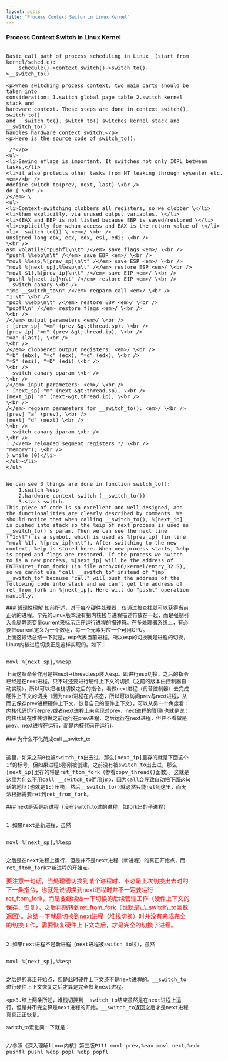 ```yaml
---
layout: posts
title: "Process Context Switch in Linux Kernel"
---
```


### Process Context Switch in Linux Kernel
<xmp style="white-space: pre-wrap; word-wrap: break-word; font-size: 14px;">
Basic call path of process scheduling in Linux  (start from kernel/sched.c):
    schedule()->context_switch()->switch_to()->__switch_to()
 
When switching process context, two main parts should be taken into consideration:
	1.switch global page table 
	2.switch kernel stack and hardware context.
These steps are done in context_switch(), switch_to() and __switch_to(). switch_to() switches kernel stack and __switch_to() handles hardware context switch.
 
Here is the source code of switch_to():
</xmp>
<xmp class="prettyprint linenums">
/* 
* Saving eflags is important. It switches not only IOPL between tasks, 
* it also protects other tasks from NT leaking through sysenter etc. 
*/  
#define switch_to(prev, next, last)                    \  
do {                                    \  
    /*                                \ 
     * Context-switching clobbers all registers, so we clobber    \ 
     * them explicitly, via unused output variables.        \ 
     * (EAX and EBP is not listed because EBP is saved/restored    \ 
     * explicitly for wchan access and EAX is the return value of    \ 
     * __switch_to())                        \ 
     */                                \  
    unsigned long ebx, ecx, edx, esi, edi;                \  
                                    \  
    asm volatile("pushfl\n\t"        /* save    flags */    \  
             "pushl %%ebp\n\t"        /* save    EBP   */    \  
             "movl %%esp,%[prev_sp]\n\t"    /* save    ESP   */ \  
             "movl %[next_sp],%%esp\n\t"    /* restore ESP   */ \  
             "movl $1f,%[prev_ip]\n\t"    /* save    EIP   */    \  
             "pushl %[next_ip]\n\t"    /* restore EIP   */    \  
             __switch_canary                    \  
             "jmp __switch_to\n"    /* regparm call  */    \  
             "1:\t"                        \  
             "popl %%ebp\n\t"        /* restore EBP   */    \  
             "popfl\n"            /* restore flags */    \  
                                    \  
             /* output parameters */                \  
             : [prev_sp] "=m" (prev->thread.sp),        \  
               [prev_ip] "=m" (prev->thread.ip),        \  
               "=a" (last),                    \  
                                    \  
               /* clobbered output registers: */        \  
               "=b" (ebx), "=c" (ecx), "=d" (edx),        \  
               "=S" (esi), "=D" (edi)                \  
                                           \  
               __switch_canary_oparam                \  
                                    \  
               /* input parameters: */                \  
             : [next_sp]  "m" (next->thread.sp),        \  
               [next_ip]  "m" (next->thread.ip),        \  
                                           \  
               /* regparm parameters for __switch_to(): */    \  
               [prev]     "a" (prev),                \  
               [next]     "d" (next)                \  
                                    \  
               __switch_canary_iparam                \  
                                    \  
             : /* reloaded segment registers */            \  
            "memory");                    \  
} while (0)
</xmp>
<xmp style="white-space: pre-wrap; word-wrap: break-word; font-size: 14px;">
We can see 3 things are done in function switch_to(): 
	1.switch %esp
	2.hardware context switch (__switch_to())
	3.stack switch. 
This piece of code is so excellent and well designed, and the functionalities are clearly described by comments. We should notice that when calling __switch_to(), %[next_ip] is pushed into stack so the %eip of next process is used as __switch_to()'s param. Then we can see the next line ("1:\t") is a symbol, which is used as %[prev_ip] (in line "movl %1f, %[prev_ip]\n\t"). After switching to the new context, %eip is stored here. When new process starts, %ebp is poped and flags are restored. If the process we switch to is a new process, %[next_ip] will be the address of ENTRY(ret_from_fork) (in file arch/x86/kernel/entry_32.S), so we cannot use "call __switch_to" instead of "jmp __switch_to" because "call" will push the address of the following code into stack and we can't get the address of ret_from_fork in %[next_ip]. Here will do "pushl" operation manually.
</xmp>
### 哲理性理解
如前所述，对于每个硬件处理器，仅通过检查栈就可以获得当前正确的进程。早先的Linux版本没有把内核栈与进程描述符放在一起，而是强制引入全局静态变量current来标示正在运行进程的描述符。在多处理器系统上，有必要把current定义为一个数组，每一个元素对应一个可用CPU。<br>
上面这段话总结一下就是，esp代表当前进程。所以esp的切换就是进程的切换，Linux内核进程切换正是这样实现的。如下：<br>
<xmp class="prettyprint linenums">
movl %[next_sp],%%esp
</xmp>
上面这条命令作用是把next->thread.esp装入esp。即进行esp切换，之后的指令已经是在next进程，只不过还要进行硬件上下文的切换（之前的版本由控制器自动实现），所以可以把堆栈切换之后的指令，看做next进程（代替控制器）去完成硬件上下文的切换（因为next进程在内核态，所以可以访问prev与next进程，从而去保存prev进程硬件上下文，恢复自己的硬件上下文），可以从另一个角度看：内核代码运行在prev或者next进程上来实现对prev、next进程的管理(也就是说：内核代码在堆栈切换之前运行在prev进程，之后运行在next进程，但并不看做是prev、next进程在运行，而是内核代码在运行)。<br><br>
### 为什么不化简成call __switch_to
<xmp style="white-space: pre-wrap; word-wrap: break-word; font-size: 14px;">
这里，如果之前B也被switch_to出去过，那么[next_ip]里存的就是下面这个1f的标号，但如果进程B刚刚被创建，之前没有被switch_to出去过，那么[next_ip]里存的将是ret_ftom_fork（参看copy_thread()函数）。这就是这里为什么不用call __switch_to而用jmp，因为call会导致自动把下面这句话的地址(也就是1:)压栈，然后__switch_to()就必然只能ret到这里，而无法根据需要ret到ret_from_fork。
</xmp>
### next是否是新进程（没有switch_to过的进程，如fork出的子进程）
<xmp style="white-space: pre-wrap; word-wrap: break-word; font-size: 14px;">
1.如果next是新进程，虽然
</xmp>
<xmp class="prettyprint linenums">
movl %[next_sp],%%esp
</xmp>
<xmp style="white-space: pre-wrap; word-wrap: break-word; font-size: 14px;">
之后是在next进程上运行，但是并不是next进程（新进程）的真正开始点，而ret_ftom_fork才新进程的开始点。
</xmp>
<font color="red" size="3">要注意一句话，当处理器切换到某个进程时，不必是上次切换出去时的下一条指令，也就是说切换到next进程时并不一定要运行ret_ftom_fork，而是要继续做一下切换的后续管理工作（硬件上下文的保存、恢复），之后再跳转到ret_ftom_fork（也就是\_\_switch\_to函数返回）。总结一下就是切换到next进程（堆栈切换）时并没有完成完全的切换工作，需要恢复硬件上下文之后，才是完全的切换了进程。</font>
<xmp style="white-space: pre-wrap; word-wrap: break-word; font-size: 14px;">
2.如果next进程不是新进程（next进程被switch_to过），虽然
</xmp>
<xmp class="prettyprint linenums">
movl %[next_sp],%%esp
</xmp>
<xmp style="white-space: pre-wrap; word-wrap: break-word; font-size: 14px;">
之后是的真正开始点，但是此时硬件上下文还不是next进程的。__switch_to进行硬件上下文恢复之后才算是完全恢复next进程。

3.综上两条所述，堆栈切换到__switch_to结束虽然是在next进程上运行，但是并不完全算是next进程的开始，__switch_to返回之后才是next进程真真正正恢复。
</xmp>
switch_to宏化简一下就是：
<xmp class="prettyprint linenums">
	//参照《深入理解linux内核》第三版P111
	movl prev,%eax
	movl next,%edx
	pushfl
	pushl %ebp
	popl %ebp
	popfl
</xmp>